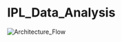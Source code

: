 # IPL_Data_Analysis

![Architecture_Flow](https://github.com/user-attachments/assets/6850ea65-e2f6-42fc-ac97-a80106b1ae78)
